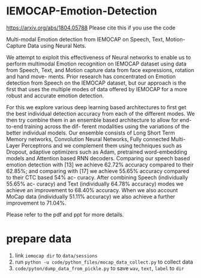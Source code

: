 # IEMOCAP-Emotion-Detection

https://arxiv.org/abs/1804.05788 
Please cite this if you use the code

Multi-modal Emotion detection from IEMOCAP on Speech, Text, Motion-Capture Data using Neural Nets.

We attempt to exploit this effectiveness of Neural networks to enable us to perform multimodal Emotion recognition on IEMOCAP dataset using data from Speech, Text, and Motion capture data from face expressions, rotation and hand move- ments. Prior research has concentrated on Emotion detection from Speech on the IEMOCAP dataset, but our approach is the first that uses the multiple modes of data offered by IEMOCAP for a more robust and accurate emotion detection.


For this we explore various deep learning based architectures to first get the best individual detection accuracy from each of the different modes. We then try combine them in an ensemble based architecture to allow for end-to-end training across the dif- ferent modalities using the variations of the better individual models. Our ensemble consists of Long Short Term Memory networks, Convolution Neural Networks, Fully connected Multi-Layer Perceptrons and we complement them using techniques such as Dropout, adaptive optimizers such as Adam, pretrained word-embedding models and Attention based RNN decoders. Comparing our speech based emotion detection with [13] we achieve 62.72% accuracy compared to their 62.85%; and comparing with [17] we achieve 55.65% accuracy compared to their CTC based 54% ac- curacy. After combining Speech (individually 55.65% ac- curacy) and Text (individually 64.78% accuracy) modes we achieve an improvement to 68.40% accuracy. When we also account MoCap data (individually 51.11% accuracy) we also achieve a further improvement to 71.04%.

Please refer to the pdf and ppt for more details.

# prepare data

1. link `iemocap dir` to `data/sessions`
1. run `python -u code/python_files/mocap_data_collect.py`  to collect data
1. `code/pyton/dump_data_from_pickle.py` to save `wav`, `text`, `label` to  `dir`

